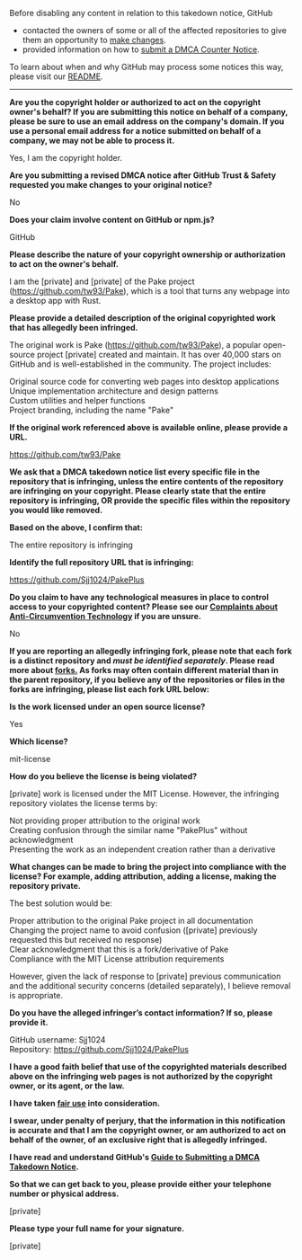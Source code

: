 Before disabling any content in relation to this takedown notice, GitHub
- contacted the owners of some or all of the affected repositories to give them an opportunity to [make changes](https://docs.github.com/en/github/site-policy/dmca-takedown-policy#a-how-does-this-actually-work).
- provided information on how to [submit a DMCA Counter Notice](https://docs.github.com/en/articles/guide-to-submitting-a-dmca-counter-notice).

To learn about when and why GitHub may process some notices this way, please visit our [README](https://github.com/github/dmca/blob/master/README.md#anatomy-of-a-takedown-notice).

---

**Are you the copyright holder or authorized to act on the copyright owner's behalf? If you are submitting this notice on behalf of a company, please be sure to use an email address on the company's domain. If you use a personal email address for a notice submitted on behalf of a company, we may not be able to process it.**

Yes, I am the copyright holder.

**Are you submitting a revised DMCA notice after GitHub Trust & Safety requested you make changes to your original notice?**

No

**Does your claim involve content on GitHub or npm.js?**

GitHub

**Please describe the nature of your copyright ownership or authorization to act on the owner's behalf.**

I am the [private] and [private] of the Pake project (https://github.com/tw93/Pake), which is a tool that turns any webpage into a desktop app with Rust.

**Please provide a detailed description of the original copyrighted work that has allegedly been infringed.**

The original work is Pake (https://github.com/tw93/Pake), a popular open-source project [private] created and maintain. It has over 40,000 stars on GitHub and is well-established in the community. The project includes:

Original source code for converting web pages into desktop applications  
Unique implementation architecture and design patterns  
Custom utilities and helper functions  
Project branding, including the name "Pake"  

**If the original work referenced above is available online, please provide a URL.**

https://github.com/tw93/Pake

**We ask that a DMCA takedown notice list every specific file in the repository that is infringing, unless the entire contents of the repository are infringing on your copyright. Please clearly state that the entire repository is infringing, OR provide the specific files within the repository you would like removed.**

**Based on the above, I confirm that:**

The entire repository is infringing

**Identify the full repository URL that is infringing:**

https://github.com/Sjj1024/PakePlus

**Do you claim to have any technological measures in place to control access to your copyrighted content? Please see our <a href="https://docs.github.com/articles/guide-to-submitting-a-dmca-takedown-notice#complaints-about-anti-circumvention-technology">Complaints about Anti-Circumvention Technology</a> if you are unsure.**

No

**If you are reporting an allegedly infringing fork, please note that each fork is a distinct repository and <i>must be identified separately</i>. Please read more about <a href="https://docs.github.com/articles/dmca-takedown-policy#b-what-about-forks-or-whats-a-fork">forks.</a> As forks may often contain different material than in the parent repository, if you believe any of the repositories or files in the forks are infringing, please list each fork URL below:**

**Is the work licensed under an open source license?**

Yes

**Which license?**

mit-license

**How do you believe the license is being violated?**

[private] work is licensed under the MIT License. However, the infringing repository violates the license terms by:

Not providing proper attribution to the original work  
Creating confusion through the similar name "PakePlus" without acknowledgment  
Presenting the work as an independent creation rather than a derivative  

**What changes can be made to bring the project into compliance with the license? For example, adding attribution, adding a license, making the repository private.**

The best solution would be:

Proper attribution to the original Pake project in all documentation  
Changing the project name to avoid confusion ([private] previously requested this but received no response)  
Clear acknowledgment that this is a fork/derivative of Pake  
Compliance with the MIT License attribution requirements  

However, given the lack of response to [private] previous communication and the additional security concerns (detailed separately), I believe removal is appropriate.

**Do you have the alleged infringer’s contact information? If so, please provide it.**

GitHub username: Sjj1024  
Repository: https://github.com/Sjj1024/PakePlus

**I have a good faith belief that use of the copyrighted materials described above on the infringing web pages is not authorized by the copyright owner, or its agent, or the law.**

**I have taken <a href="https://www.lumendatabase.org/topics/22">fair use</a> into consideration.**

**I swear, under penalty of perjury, that the information in this notification is accurate and that I am the copyright owner, or am authorized to act on behalf of the owner, of an exclusive right that is allegedly infringed.**

**I have read and understand GitHub's <a href="https://docs.github.com/articles/guide-to-submitting-a-dmca-takedown-notice/">Guide to Submitting a DMCA Takedown Notice</a>.**

**So that we can get back to you, please provide either your telephone number or physical address.**

[private]

**Please type your full name for your signature.**

[private]
